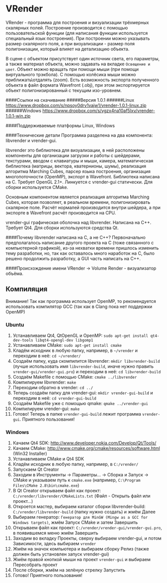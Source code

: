 VRender
=======

VRender - программа для построения и визуализации трёхмерных скалярных полей. Построение производится с помощью пользовательской функции (для написания функции используется специальный язык построения). 
При построении можно указывать размер скалярного поля, а при визуализации - размер поля полигонизации, который влияет на детализацию объекта.

В сцене с объектом присутствует один источник света, его параметры, а также материал объекта, можно задавать на вкладке `Освещение и цвет`. 
Объект можно вращать при помощи мыши (при помощи виртуального трэкбола). С помощью колёсика мыши можно приближать\отдалять (zoom).
Есть возможность экспорта полученного объекта в файл формата Wavefront (.obj), при этом экспортируется объект полигонизированный с текущим изо-уровнем.

####Ссылки на скачивание
#####Версия 1.0.1
######Linux
https://www.dropbox.com/s/npsoy0drv1vajw1/vrender-1.0.1-linux.zip
######Windows
https://www.dropbox.com/s/vgzx4na10af5lxv/vrender-1.0.1-win.zip

####Поддерживаемые платформы
Linux, Windows
	
####Технические детали
Программа разделена на два компонента: libvrender и vrender-gui.
	
libvrender это библиотека для визуализации, в ней расположены компоненты для организации загрузки и работы с шейдерами, текстурами, вводом с клавиатуры и мыши, камера, математическая библиотека (матрицы, вектора, кватернионы, шумы), реализация алгоритма Marching Cubes, парсер языка построения, организация многопоточности (OpenMP), экспорт в Wavefront. Библиотека написана на C. Требует OpenGL 2.1+. Линкуется с vrender-gui статически. Для сборки используется CMake.

Основным компонентом является реализация алгоритма Marching Cubes, которая позволяет, в реальном времени, полигонизировать скалярное поле. Расчёт нормалей производится внутри шейдера, а при экспорте в Wavefront расчёт производится на CPU.

vrender-gui графическая оболочка над libvrender. Написана на C++. Требует Qt4. Для сборки используются средства Qt.
	
####Почему libvrender написана на C, а не C++?
Первоначально предполагалось написание другого проекта на C (тоже связанного с компьютерной графикой), из-за нехватки времени пришлось изменить тему разработки, но, так как оставалось много наработок на C, было решено продолжить разработку, а GUI часть написать на C++.

####Происхождение имени
VRender -> Volume Render - визуализатор объёма.

Компиляция
----------

Внимание! Так как программа использует OpenMP, то рекомендуется использовать компилятор GCC (так как в Clang пока нет поддержки OpenMP)

### Ubuntu

1. Устанавливаем Qt4, QtOpenGL и OpenMP: `sudo apt-get install qt4-dev-tools libqt4-opengl-dev libgomp1`
2. Устанавливаем CMake: `sudo apt-get install cmake`
3. Кладём исходник в любую папку, например, в `~/vrender` и переходим в неё: `cd ~/vrender/`
4. Создаём папку, куда скомпилится libvrender: `mkdir libvrender-build` (лучше использовать имя `libvrender-build`, иначе нужно править `vrender-gui/vrender-gui.pro`) и переходим в неё: `cd libvrender-build`
5. Создаём Makefile с помощью CMake: `cmake ../libvrender`
6. Компилируем libvrender: `make`
7. Переходим обратно в vrender: `cd ../`
8. Теперь создаём папку для vrender-gui: `mkdir vrender-gui-build` и переходим в неё: `cd vrender-gui-build`
9. Создаём Makefile уже с помощью qmake: `qmake ../vrender-gui`
10. Компилируем vrender-gui: `make`
11. Готово! Теперь в папке `vrender-gui-build` лежит программа `vrender-gui`. Приятного пользования!

### Windows

1. Качаем Qt4 SDK: http://www.developer.nokia.com/Develop/Qt/Tools/
2. Качаем CMake: http://www.cmake.org/cmake/resources/software.html (Win32 Installer)
3. Устанавливаем CMake и Qt4 SDK
4. Кладём исходник в любую папку, например, в `C:/vrender/`
5. Запускаем Qt Creator
6. Заходим в Инструменты -> Параметры... -> Сборка и Запуск -> CMake и указываем путь к `cmake.exe` (например, `C:\Program Files\CMake 2.8\bin\cmake.exe`)
7. В Qt Creator открываем файл как проект: `C:/vrender/libvrender/CMakeLists.txt` (Файл - Открыть файл или проект...)
8. Откроется мастер, выбираем каталог сборки libvrender-build: `C:/vrender/libvrender-build` (папку нужно создать) и жмём Далее
9. Выбираем генератор: `Генератор для MinGW (Mingw as a GCC for Windows targets)`, жмём Запуск CMake и затем Завершить
10. Открываем файл как проект: `C:/vrender/vrender-gui/vrender-gui.pro`, в появившемся меню жмём Завершить
11. Заходим во вкладку Проекты, сверху выбираем vrender-gui, и потом Зависимости, здесь выбираем `vrender`
12. Жмём на значок компьютера и выбираем сборку Релиз (также должен быть установлен запуск vrender-gui)
13. Жмём правой кнопкой мыши на проект `vrender-gui` и выбираем Пересобрать проект
14. После сборки, жмём на зелёную стрелку Запустить
15. Готово! Приятного пользования!
